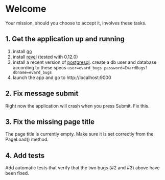 # Welcome

Your mission, should you choose to accept it, involves these tasks.

## 1. Get the application up and running

1. install [go](https://golang.org)
2. install [revel](http://revel.github.io) (tested with 0.12.0)
3. install a recent version of [postgresql](http://www.postgresql.org). create a db user and database according to these specs `user=evard_bugs password=EvardBugs? dbname=evard_bugs`
4. launch the app and go to http://localhost:9000

## 2. Fix message submit
Right now the application will crash when you press Submit. Fix this.

## 3. Fix the missing page title
The page title is currently empty. Make sure it is set correctly from the PageLoad() method.

## 4. Add tests
Add automatic tests that verify that the two bugs (#2 and #3) above have been fixed.

